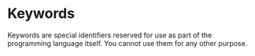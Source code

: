# Keywords

Keywords are special identifiers reserved for use as part of the programming language itself. You cannot use them for any other purpose.

